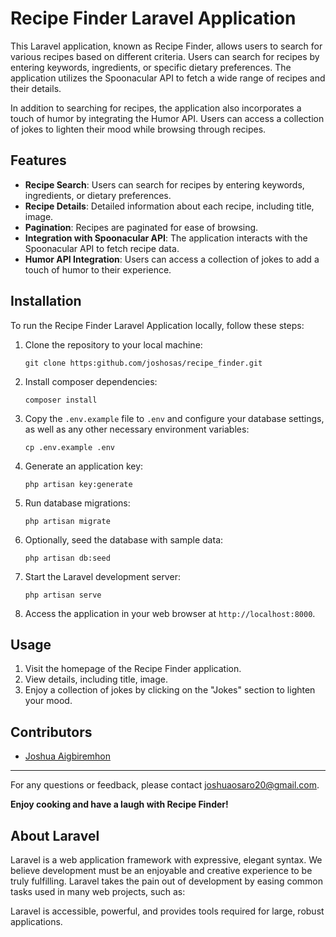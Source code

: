 # Recipe Finder Laravel Application

This Laravel application, known as Recipe Finder, allows users to search for various recipes based on different criteria. Users can search for recipes by entering keywords, ingredients, or specific dietary preferences. The application utilizes the Spoonacular API to fetch a wide range of recipes and their details.

In addition to searching for recipes, the application also incorporates a touch of humor by integrating the Humor API. Users can access a collection of jokes to lighten their mood while browsing through recipes.

## Features

-   **Recipe Search**: Users can search for recipes by entering keywords, ingredients, or dietary preferences.
-   **Recipe Details**: Detailed information about each recipe, including title, image.
-   **Pagination**: Recipes are paginated for ease of browsing.
-   **Integration with Spoonacular API**: The application interacts with the Spoonacular API to fetch recipe data.
-   **Humor API Integration**: Users can access a collection of jokes to add a touch of humor to their experience.

## Installation

To run the Recipe Finder Laravel Application locally, follow these steps:

1. Clone the repository to your local machine:

    ```
    git clone https:github.com/joshosas/recipe_finder.git
    ```

2. Install composer dependencies:

    ```
    composer install
    ```

3. Copy the `.env.example` file to `.env` and configure your database settings, as well as any other necessary environment variables:

    ```
    cp .env.example .env
    ```

4. Generate an application key:

    ```
    php artisan key:generate
    ```

5. Run database migrations:

    ```
    php artisan migrate
    ```

6. Optionally, seed the database with sample data:

    ```
    php artisan db:seed
    ```

7. Start the Laravel development server:

    ```
    php artisan serve
    ```

8. Access the application in your web browser at `http://localhost:8000`.

## Usage

1. Visit the homepage of the Recipe Finder application.
2. View details, including title, image.
3. Enjoy a collection of jokes by clicking on the "Jokes" section to lighten your mood.

## Contributors

-   [Joshua Aigbiremhon](https://github.com/joshosas)

---

For any questions or feedback, please contact [joshuaosaro20@gmail.com](mailto:joshuaosaro20@gmail.com).

**Enjoy cooking and have a laugh with Recipe Finder!**

## About Laravel

Laravel is a web application framework with expressive, elegant syntax. We believe development must be an enjoyable and creative experience to be truly fulfilling. Laravel takes the pain out of development by easing common tasks used in many web projects, such as:

Laravel is accessible, powerful, and provides tools required for large, robust applications.
